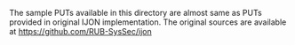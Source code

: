 The sample PUTs available in this directory are almost same as PUTs provided in original IJON implementation.
The original sources are available at https://github.com/RUB-SysSec/ijon

